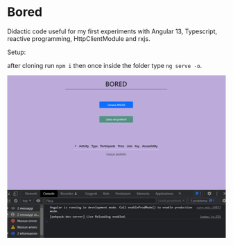 # Bored

Didactic code useful for my first experiments with Angular 13, Typescript, reactive programming, HttpClientModule and rxjs.

Setup:

after cloning run `npm i` then once inside the folder type `ng serve -o`.

<img src="anim.gif"/>
